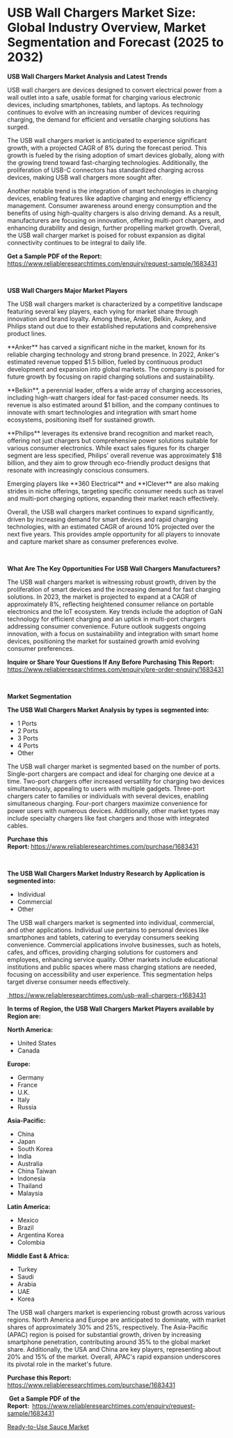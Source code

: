 <p><h1>USB Wall Chargers Market Size: Global Industry Overview, Market Segmentation and Forecast (2025 to 2032)</h1></p><p><strong>USB Wall Chargers Market Analysis and Latest Trends</strong></p>
<p><p>USB wall chargers are devices designed to convert electrical power from a wall outlet into a safe, usable format for charging various electronic devices, including smartphones, tablets, and laptops. As technology continues to evolve with an increasing number of devices requiring charging, the demand for efficient and versatile charging solutions has surged.</p><p>The USB wall chargers market is anticipated to experience significant growth, with a projected CAGR of 8% during the forecast period. This growth is fueled by the rising adoption of smart devices globally, along with the growing trend toward fast-charging technologies. Additionally, the proliferation of USB-C connectors has standardized charging across devices, making USB wall chargers more sought after.</p><p>Another notable trend is the integration of smart technologies in charging devices, enabling features like adaptive charging and energy efficiency management. Consumer awareness around energy consumption and the benefits of using high-quality chargers is also driving demand. As a result, manufacturers are focusing on innovation, offering multi-port chargers, and enhancing durability and design, further propelling market growth. Overall, the USB wall charger market is poised for robust expansion as digital connectivity continues to be integral to daily life.</p></p>
<p><strong>Get a Sample PDF of the Report:&nbsp;</strong> <a href="https://www.reliableresearchtimes.com/enquiry/request-sample/1683431?utm_campaign=3386&utm_medium=2&utm_source=Github&utm_content=ia&utm_term=26032025&utm_id=usb-wall-chargers">https://www.reliableresearchtimes.com/enquiry/request-sample/1683431</a></p>
<p>&nbsp;</p>
<p><strong>USB Wall Chargers Major Market Players</strong></p>
<p><p>The USB wall chargers market is characterized by a competitive landscape featuring several key players, each vying for market share through innovation and brand loyalty. Among these, Anker, Belkin, Aukey, and Philips stand out due to their established reputations and comprehensive product lines.</p><p>**Anker** has carved a significant niche in the market, known for its reliable charging technology and strong brand presence. In 2022, Anker's estimated revenue topped $1.5 billion, fueled by continuous product development and expansion into global markets. The company is poised for future growth by focusing on rapid charging solutions and sustainability.</p><p>**Belkin**, a perennial leader, offers a wide array of charging accessories, including high-watt chargers ideal for fast-paced consumer needs. Its revenue is also estimated around $1 billion, and the company continues to innovate with smart technologies and integration with smart home ecosystems, positioning itself for sustained growth.</p><p>**Philips** leverages its extensive brand recognition and market reach, offering not just chargers but comprehensive power solutions suitable for various consumer electronics. While exact sales figures for its charger segment are less specified, Philips' overall revenue was approximately $18 billion, and they aim to grow through eco-friendly product designs that resonate with increasingly conscious consumers.</p><p>Emerging players like **360 Electrical** and **IClever** are also making strides in niche offerings, targeting specific consumer needs such as travel and multi-port charging options, expanding their market reach effectively. </p><p>Overall, the USB wall chargers market continues to expand significantly, driven by increasing demand for smart devices and rapid charging technologies, with an estimated CAGR of around 10% projected over the next five years. This provides ample opportunity for all players to innovate and capture market share as consumer preferences evolve.</p></p>
<p>&nbsp;</p>
<p><strong>What Are The Key Opportunities For USB Wall Chargers Manufacturers?</strong></p>
<p><p>The USB wall chargers market is witnessing robust growth, driven by the proliferation of smart devices and the increasing demand for fast charging solutions. In 2023, the market is projected to expand at a CAGR of approximately 8%, reflecting heightened consumer reliance on portable electronics and the IoT ecosystem. Key trends include the adoption of GaN technology for efficient charging and an uptick in multi-port chargers addressing consumer convenience. Future outlook suggests ongoing innovation, with a focus on sustainability and integration with smart home devices, positioning the market for sustained growth amid evolving consumer preferences.</p></p>
<p><strong>Inquire or Share Your Questions If Any Before Purchasing This Report:</strong> <a href="https://www.reliableresearchtimes.com/enquiry/pre-order-enquiry/1683431?utm_campaign=3386&utm_medium=2&utm_source=Github&utm_content=ia&utm_term=26032025&utm_id=usb-wall-chargers">https://www.reliableresearchtimes.com/enquiry/pre-order-enquiry/1683431</a></p>
<p>&nbsp;</p>
<p><strong>Market Segmentation</strong></p>
<p><strong>The USB Wall Chargers Market Analysis by types is segmented into:</strong></p>
<p><ul><li>1 Ports</li><li>2 Ports</li><li>3 Ports</li><li>4 Ports</li><li>Other</li></ul></p>
<p><p>The USB wall charger market is segmented based on the number of ports. Single-port chargers are compact and ideal for charging one device at a time. Two-port chargers offer increased versatility for charging two devices simultaneously, appealing to users with multiple gadgets. Three-port chargers cater to families or individuals with several devices, enabling simultaneous charging. Four-port chargers maximize convenience for power users with numerous devices. Additionally, other market types may include specialty chargers like fast chargers and those with integrated cables.</p></p>
<p><strong>Purchase this Report:&nbsp;</strong><a href="https://www.reliableresearchtimes.com/purchase/1683431?utm_campaign=3386&utm_medium=2&utm_source=Github&utm_content=ia&utm_term=26032025&utm_id=usb-wall-chargers">https://www.reliableresearchtimes.com/purchase/1683431</a></p>
<p>&nbsp;</p>
<p><strong>The USB Wall Chargers Market Industry Research by Application is segmented into:</strong></p>
<p><ul><li>Individual</li><li>Commercial</li><li>Other</li></ul></p>
<p><p>The USB wall chargers market is segmented into individual, commercial, and other applications. Individual use pertains to personal devices like smartphones and tablets, catering to everyday consumers seeking convenience. Commercial applications involve businesses, such as hotels, cafes, and offices, providing charging solutions for customers and employees, enhancing service quality. Other markets include educational institutions and public spaces where mass charging stations are needed, focusing on accessibility and user experience. This segmentation helps target diverse consumer needs effectively.</p></p>
<p><a href="https://www.reliableresearchtimes.com/usb-wall-chargers-r1683431?utm_campaign=3386&utm_medium=2&utm_source=Github&utm_content=ia&utm_term=26032025&utm_id=usb-wall-chargers">&nbsp;https://www.reliableresearchtimes.com/usb-wall-chargers-r1683431</a></p>
<p><strong>In terms of Region, the USB Wall Chargers Market Players available by Region are:</strong></p>
<p>
    <p> <strong> North America: </strong>
        <ul>
            <li>United States</li>
            <li>Canada</li>
        </ul>
        </p> 
    <p> <strong> Europe: </strong>
        <ul>
            <li>Germany</li>
            <li>France</li>
            <li>U.K.</li>
            <li>Italy</li>
            <li>Russia</li>
        </ul>
        </p> 
    <p> <strong> Asia-Pacific: </strong>
        <ul>
            <li>China</li>
            <li>Japan</li>
            <li>South Korea</li>
            <li>India</li>
            <li>Australia</li>
            <li>China Taiwan</li>
            <li>Indonesia</li>
            <li>Thailand</li>
            <li>Malaysia</li>
        </ul>
        </p> 
    <p> <strong> Latin America: </strong>
        <ul>
            <li>Mexico</li>
            <li>Brazil</li>
            <li>Argentina Korea</li>
            <li>Colombia</li>
        </ul>
        </p> 
    <p> <strong> Middle East & Africa: </strong>
        <ul>
            <li>Turkey</li>
            <li>Saudi</li>
            <li>Arabia</li>
            <li>UAE</li>
            <li>Korea</li>
        </ul>
    </p>
    </p>
<p><p>The USB wall chargers market is experiencing robust growth across various regions. North America and Europe are anticipated to dominate, with market shares of approximately 30% and 25%, respectively. The Asia-Pacific (APAC) region is poised for substantial growth, driven by increasing smartphone penetration, contributing around 35% to the global market share. Additionally, the USA and China are key players, representing about 20% and 15% of the market. Overall, APAC's rapid expansion underscores its pivotal role in the market's future.</p></p>
<p><strong>Purchase this Report: </strong><a href="https://www.reliableresearchtimes.com/purchase/1683431?utm_campaign=3386&utm_medium=2&utm_source=Github&utm_content=ia&utm_term=26032025&utm_id=usb-wall-chargers">https://www.reliableresearchtimes.com/purchase/1683431</a></p>
<p>&nbsp;<strong>Get a Sample PDF of the Report:&nbsp;&nbsp;</strong><a href="https://www.reliableresearchtimes.com/enquiry/request-sample/1683431?utm_campaign=3386&utm_medium=2&utm_source=Github&utm_content=ia&utm_term=26032025&utm_id=usb-wall-chargers">https://www.reliableresearchtimes.com/enquiry/request-sample/1683431</a></p>
<p><strong></strong></p>
<p><p><a href="https://github.com/mudgeadamsvx/Market-Research-Report-List-1/blob/main/ready-to-use-sauce-market.md?utm_campaign=3386&utm_medium=2&utm_source=Github&utm_content=ia&utm_term=26032025&utm_id=usb-wall-chargers">Ready-to-Use Sauce Market</a></p></p>